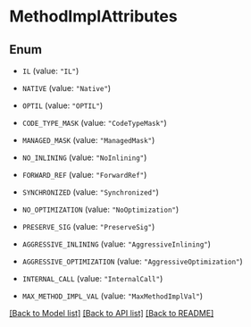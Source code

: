 # MethodImplAttributes

## Enum


* `IL` (value: `"IL"`)

* `NATIVE` (value: `"Native"`)

* `OPTIL` (value: `"OPTIL"`)

* `CODE_TYPE_MASK` (value: `"CodeTypeMask"`)

* `MANAGED_MASK` (value: `"ManagedMask"`)

* `NO_INLINING` (value: `"NoInlining"`)

* `FORWARD_REF` (value: `"ForwardRef"`)

* `SYNCHRONIZED` (value: `"Synchronized"`)

* `NO_OPTIMIZATION` (value: `"NoOptimization"`)

* `PRESERVE_SIG` (value: `"PreserveSig"`)

* `AGGRESSIVE_INLINING` (value: `"AggressiveInlining"`)

* `AGGRESSIVE_OPTIMIZATION` (value: `"AggressiveOptimization"`)

* `INTERNAL_CALL` (value: `"InternalCall"`)

* `MAX_METHOD_IMPL_VAL` (value: `"MaxMethodImplVal"`)


[[Back to Model list]](../README.md#documentation-for-models) [[Back to API list]](../README.md#documentation-for-api-endpoints) [[Back to README]](../README.md)


